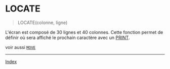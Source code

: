 # LOCATE

> LOCATE(colonne, ligne)

L'écran est composé de 30 lignes et 40 colonnes.
Cette fonction permet de définir où sera affiché le prochain caractère avec un [PRINT](ins.print).

voir aussi [`MOVE`](ins.move)

----

[Index](../index)
